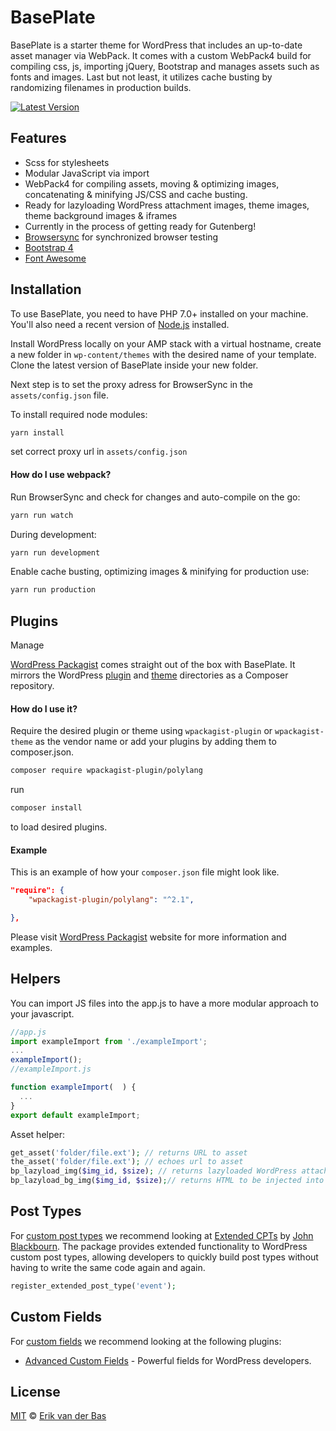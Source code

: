 # BasePlate

BasePlate is a starter theme for WordPress that includes an up-to-date asset manager via WebPack. It comes with a custom WebPack4 build for compiling css, js, importing jQuery, Bootstrap and manages assets such as fonts and images. Last but not least, it utilizes cache busting by randomizing filenames in production builds.

[![Latest Version](https://img.shields.io/github/release/Levdbas/BasePlate.svg?style=flat)](https://github.com/Levdbas/BasePlate/releases)

## Features

-   Scss for stylesheets
-   Modular JavaScript via import
-   WebPack4 for compiling assets, moving & optimizing images, concatenating & minifying JS/CSS and cache busting.
-   Ready for lazyloading WordPress attachment images, theme images, theme background images & iframes
-   Currently in the process of getting ready for Gutenberg!
-   [Browsersync](http://www.browsersync.io/) for synchronized browser testing
-   [Bootstrap 4](http://getbootstrap.com/)
-   [Font Awesome](http://fontawesome.io/)

## Installation

To use BasePlate, you need to have PHP 7.0+ installed on your machine. You'll also need a recent version of [Node.js](https://nodejs.org/en) installed.

Install WordPress locally on your AMP stack with a virtual hostname, create a new folder in `wp-content/themes` with the desired name of your template. Clone the latest version of BasePlate inside your new folder.

Next step is to set the proxy adress for BrowserSync in the `assets/config.json` file.

To install required node modules:

```bash
yarn install
```

set correct proxy url in `assets/config.json`

#### How do I use webpack?

Run BrowserSync and check for changes and auto-compile on the go:

```bash
yarn run watch
```

During development:

```bash
yarn run development
```

Enable cache busting, optimizing images & minifying for production use:

```bash
yarn run production
```

## Plugins

Manage

[WordPress Packagist](https://wpackagist.org) comes straight out of the box with BasePlate. It mirrors the WordPress [plugin](https://plugins.svn.wordpress.org) and [theme](https://themes.svn.wordpress.org) directories as a Composer repository.

#### How do I use it?

Require the desired plugin or theme using `wpackagist-plugin` or `wpackagist-theme` as the vendor name or add your plugins by adding them to composer.json.

```bash
composer require wpackagist-plugin/polylang
```

run

```bash
composer install
```

to load desired plugins.

#### Example

This is an example of how your `composer.json` file might look like.

```json
"require": {
    "wpackagist-plugin/polylang": "^2.1",

},
```

Please visit [WordPress Packagist](https://wpackagist.org) website for more information and examples.

## Helpers

You can import JS files into the app.js to have a more modular approach to your javascript.

```js
//app.js
import exampleImport from './exampleImport';
...
exampleImport();
//exampleImport.js

function exampleImport(  ) {
  ...
}
export default exampleImport;
```

Asset helper:

```php
get_asset('folder/file.ext'); // returns URL to asset
the_asset('folder/file.ext'); // echoes url to asset
bp_lazyload_img($img_id, $size); // returns lazyloaded WordPress attachment
bp_lazyload_bg_img($img_id, $size);// returns HTML to be injected into an HTML element to lazyload a background image.
```

## Post Types

For [custom post types](https://codex.wordpress.org/Post_Types#Custom_Post_Types) we recommend looking at [Extended CPTs](https://github.com/johnbillion/extended-cpts) by [John Blackbourn](https://github.com/johnbillion). The package provides extended functionality to WordPress custom post types, allowing developers to quickly build post types without having to write the same code again and again.

```php
register_extended_post_type('event');
```

## Custom Fields

For [custom fields](https://codex.wordpress.org/Custom_Fields) we recommend looking at the following plugins:

-   [Advanced Custom Fields](http://www.advancedcustomfields.com) - Powerful fields for WordPress developers.

## License

[MIT](LICENSE) © [Erik van der Bas](https://basedonline.nl)
